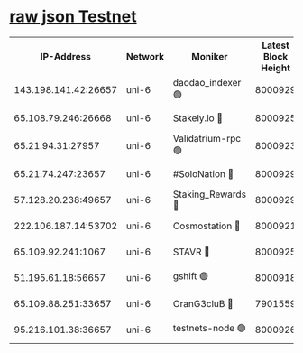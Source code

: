 [raw json Testnet](https://rpc-check.junot.stavr.tech/junot/rpc-junot-result.json)
=


<table><tr><th>IP-Address</th><th>Network</th><th>Moniker</th><th>Latest Block Height</th><th>Earliest Block Height</th><th>Catching Up</th><th>Tx Index</th><th>Voting Power</th><th>Scan Time</th></tr><tr><td>143.198.141.42:26657</td><td>uni-6</td><td>daodao_indexer 🟢</td><td>8000929</td><td>1</td><td>False</td><td>off</td><td>0</td><td>2024-02-15T04:29:20.164188031UTC</td></tr><tr><td>65.108.79.246:26668</td><td>uni-6</td><td>Stakely.io 🔴</td><td>8000925</td><td>1570872</td><td>False</td><td>on</td><td>1846530</td><td>2024-02-15T04:29:08.293126759UTC</td></tr><tr><td>65.21.94.31:27957</td><td>uni-6</td><td>Validatrium-rpc 🟢</td><td>8000923</td><td>2943363</td><td>False</td><td>on</td><td>0</td><td>2024-02-15T04:29:03.427901999UTC</td></tr><tr><td>65.21.74.247:23657</td><td>uni-6</td><td>#SoloNation 🔴</td><td>8000929</td><td>5208001</td><td>False</td><td>on</td><td>112</td><td>2024-02-15T04:29:19.277243300UTC</td></tr><tr><td>57.128.20.238:49657</td><td>uni-6</td><td>Staking_Rewards 🔴</td><td>8000929</td><td>6514618</td><td>False</td><td>on</td><td>1008</td><td>2024-02-15T04:29:20.396714225UTC</td></tr><tr><td>222.106.187.14:53702</td><td>uni-6</td><td>Cosmostation 🔴</td><td>8000921</td><td>7473037</td><td>False</td><td>on</td><td>109003</td><td>2024-02-15T04:29:01.074656440UTC</td></tr><tr><td>65.109.92.241:1067</td><td>uni-6</td><td>STAVR 🔴</td><td>8000925</td><td>7502372</td><td>False</td><td>on</td><td>6054</td><td>2024-02-15T04:29:07.946281306UTC</td></tr><tr><td>51.195.61.18:56657</td><td>uni-6</td><td>gshift 🟢</td><td>8000918</td><td>7691417</td><td>False</td><td>on</td><td>0</td><td>2024-02-15T04:28:49.426472774UTC</td></tr><tr><td>65.109.88.251:33657</td><td>uni-6</td><td>OranG3cluB 🔴</td><td>7901559</td><td>7784738</td><td>False</td><td>on</td><td>11</td><td>2024-02-15T04:29:24.855261428UTC</td></tr><tr><td>95.216.101.38:36657</td><td>uni-6</td><td>testnets-node 🟢</td><td>8000926</td><td>7905356</td><td>False</td><td>on</td><td>0</td><td>2024-02-15T04:29:10.684809605UTC</td></tr></table>